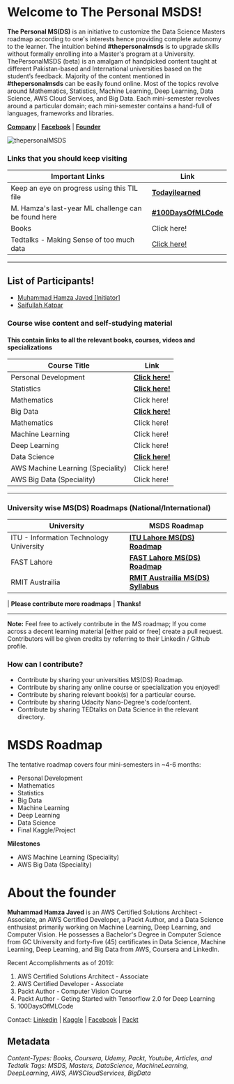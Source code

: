 # Welcome to The Personal MSDS!


**The Personal MS(DS)** is an initiative to customize the Data Science Masters roadmap according to one's interests hence providing complete autonomy to the learner. The intuition behind **#thepersonalmsds** is to upgrade skills without formally enrolling into a Master's program at a University. ThePersonalMSDS (beta) is an amalgam of handpicked content taught at different Pakistan-based and International universities based on the student’s feedback. Majority of the content mentioned in **#thepersonalmsds** can be easily found online. Most of the topics revolve around Mathematics, Statistics, Machine Learning, Deep Learning, Data Science, AWS Cloud Services, and Big Data. Each mini-semester revolves around a particular domain; each mini-semester contains a hand-full of languages, frameworks and libraries.

[**Company**](https://www.linkedin.com/company/thepersonalmsds/) | [**Facebook**](https://lnkd.in/fXfJczp)
| [**Founder**](https://www.linkedin.com/in/muhammadhamzajaved/)

![thepersonalMSDS](https://github.com/mhjhamza/thepersonalmsds/blob/master/cover.jpg "So, thepersonalMSDS Begins!")


### Links that you should keep visiting
| Important Links | Link |
| -- | -- | 
| Keep an eye on progress using this TIL file | [**Todayilearned**](https://github.com/mhjhamza/thepersonalmsds/blob/master/todayilearned.md)
| M. Hamza's last-year ML challenge can be found here | [**#100DaysOfMLCode**](https://github.com/mhjhamza/100DaysOfMLCode)
| Books | Click here! |
| Tedtalks - Making Sense of too much data | [Click here!](https://www.ted.com/playlists/56/making_sense_of_too_much_data) |
--------------------------------------

## List of Participants!

- [Muhammad Hamza Javed [Initiator]](https://www.linkedin.com/in/muhammadhamzajaved/)
- [Saifullah Katpar](https://www.linkedin.com/in/saifullahkatpar)


### Course wise content and self-studying material
#### This contain links to all the relevant books, courses, videos and specializations
| Course Title | Link |
| -- | -- | 
| Personal Development |  [**Click here!**](https://github.com/mhjhamza/thepersonalmsds/blob/master/Course-wise-roadmaps/PersonalDevelopment.md)
| Statistics | [**Click here!**](https://github.com/mhjhamza/thepersonalmsds/blob/master/Course-wise-roadmaps/Statistics.md)
| Mathematics | Click here!|
| Big Data | [**Click here!**](https://github.com/mhjhamza/thepersonalmsds/blob/master/Course-wise-roadmaps/BigData.md)
| Mathematics | Click here!|
| Machine Learning | Click here!|
| Deep Learning | Click here!|
| Data Science | [**Click here!**](https://github.com/mhjhamza/thepersonalmsds/blob/master/Course-wise-roadmaps/DataScience.md)
| AWS Machine Learning (Speciality) | Click here! |
| AWS Big Data (Speciality) | Click here! |

--------------------------------------

### University wise MS(DS) Roadmaps (National/International)
| University | MSDS Roadmap |
| -- | -- | 
| ITU - Information Technology University | [**ITU Lahore MS(DS) Roadmap**](https://github.com/mhjhamza/thepersonalmsds/blob/master/UniversityMSDS-Roadmaps/ITU-Information-Technology-University.md)
| FAST Lahore | [**FAST Lahore MS(DS) Roadmap**](https://github.com/mhjhamza/thepersonalmsds/blob/master/UniversityMSDS-Roadmaps/FAST-MSDS-Roadmap.md)
| RMIT Austrailia | [**RMIT Austrailia MS(DS) Syllabus**](https://github.com/SaifullahKatpar/thepersonalmsds/blob/SaifullahKatpar_Repo/UniversityMSDS-Roadmaps/RMIT_Austrailia_MSDS_Roadmap.md)

|  **Please contribute more roadmaps** | **Thanks!**


--------------------------------------
**Note:** Feel free to actively contribute in the MS roadmap; If you come across a decent learning material [either paid or free] create a pull request. Contributors will be given credits by referring to their Linkedin / Github profile.

### How can I contribute?
- Contribute by sharing your universities MS(DS) Roadmap.
- Contribute by sharing any online course or specialization you enjoyed!
- Contribute by sharing relevant book(s) for a particular course.
- Contribute by sharing Udacity Nano-Degree's code/content.
- Contribute by sharing TEDtalks on Data Science in the relevant directory.




# MSDS Roadmap
The tentative roadmap covers four mini-semesters in ~4-6 months:

-   Personal Development
-   Mathematics
-   Statistics
-   Big Data
-   Machine Learning
-   Deep Learning
-   Data Science
-   Final Kaggle/Project

**Milestones**
-   AWS Machine Learning (Speciality)
-   AWS Big Data (Speciality)

# About the founder
**Muhammad Hamza Javed** is an AWS Certified Solutions Architect - Associate, an AWS Certified Developer, a Packt Author, and a Data Science enthusiast primarily working on Machine Learning, Deep Learning, and Computer Vision. He possesses a Bachelor's Degree in Computer Science from GC University and forty-five (45) certificates in Data Science, Machine Learning, Deep Learning, and Big Data from AWS, Coursera and LinkedIn.

Recent Accomplishments as of 2019:  
1) AWS Certified Solutions Architect - Associate  
2) AWS Certified Developer - Associate  
3) Packt Author - Computer Vision Course  
4) Packt Author - Geting Started with Tensorflow 2.0 for Deep Learning
5) 100DaysOfMLCode


Contact: [Linkedin](http://linkedin.com/in/MuhammadHamzaJaved) | [Kaggle](https://www.kaggle.com/hamzajaved) | [Facebook](https://facebook.com/mhjhamza) | [Packt](https://www.packtpub.com/authors/muhammad-hamza-javed)



## Metadata
*Content-Types: Books, Coursera, Udemy, Packt, Youtube, Articles, and Tedtalk*
*Tags: MSDS, Masters, DataScience, MachineLearning, DeepLearning, AWS, AWSCloudServices, BigData*
